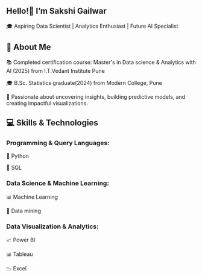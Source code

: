 ## Hello!👋 I’m Sakshi Gailwar

🎓 Aspiring Data Scientist | Analytics Enthusiast | Future AI Specialist
  
## 🎯 About Me

   📚 Completed certification course: Master's in Data science & Analytics  with AI (2025) from I.T.Vedant Institute Pune
         
   🎓 B.Sc. Statistics graduate(2024) from Modern College, Pune 
   
   🚀 Passionate about uncovering insights, building predictive models, and creating impactful visualizations.

## 💻 Skills & Technologies

### Programming & Query Languages:

   🐍 Python
   
   📝 SQL
   
### Data Science & Machine Learning:

   📊 Machine Learning
   
   🤖 Data mining 

### Data Visualization & Analytics:

  📈 Power BI
  
  📊 Tableau
  
  📉 Excel


<!---
SakshiGailwar/SakshiGailwar is a ✨ special ✨ repository because its `README.md` (this file) appears on your GitHub profile.
You can click the Preview link to take a look at your changes.
--->
